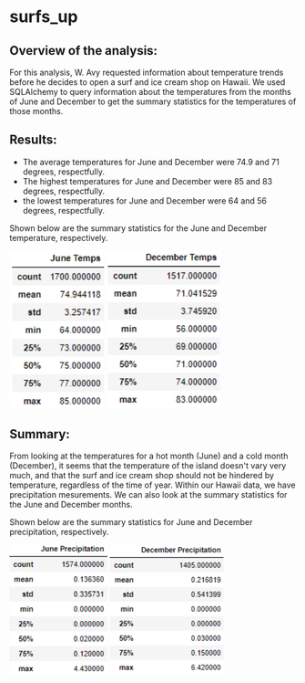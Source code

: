 # surfs_up

## Overview of the analysis: 
For this analysis, W. Avy requested information about temperature trends before he decides to open a surf and ice cream shop on Hawaii. We used SQLAlchemy to query information about the temperatures from the months of June and December to get the summary statistics for the temperatures of those months.

## Results:
 - The average temperatures for June and December were 74.9 and 71 degrees, respectfully.
 - The highest temperatures for June and December were 85 and 83 degrees, respectfully.
 - the lowest temperatures for June and December were 64 and 56 degrees, respectfully.

Shown below are the summary statistics for the June and December temperature, respectively.

<img width="166" alt="JuneTemps" src="./Resources/JuneTemps.png"> <img width="200" alt="DecemberTemps" src="./Resources/DecemberTemps.png">

## Summary:
From looking at the temperatures for a hot month (June) and a cold month (December), it seems that the temperature of the island doesn't vary very much, and that the surf and ice cream shop should not be hindered by temperature, regardless of the time of year. Within our Hawaii data, we have precipitation mesurements. We can also look at the summary statistics for the June and December months. 

Shown below are the summary statistics for June and December precipitation, respectively. 

<img width="172" alt="JunePrecip" src="./Resources/JunePrecip.png"> <img width="200" alt="DecemberPrecip" src="./Resources/DecPrecip.png">